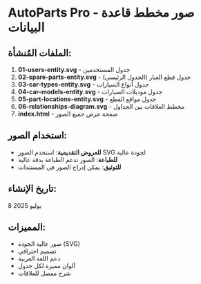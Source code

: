 # AutoParts Pro - صور مخطط قاعدة البيانات

## الملفات المُنشأة:

1. **01-users-entity.svg** - جدول المستخدمين
2. **02-spare-parts-entity.svg** - جدول قطع الغيار (الجدول الرئيسي)
3. **03-car-types-entity.svg** - جدول أنواع السيارات
4. **04-car-models-entity.svg** - جدول موديلات السيارات
5. **05-part-locations-entity.svg** - جدول مواقع القطع
6. **06-relationships-diagram.svg** - مخطط العلاقات بين الجداول
7. **index.html** - صفحة عرض جميع الصور

## استخدام الصور:

- **للعروض التقديمية**: استخدم الصور SVG لجودة عالية
- **للطباعة**: الصور تدعم الطباعة بدقة عالية
- **للتوثيق**: يمكن إدراج الصور في المستندات

## تاريخ الإنشاء:
8 يوليو 2025

## المميزات:
- صور عالية الجودة (SVG)
- تصميم احترافي
- دعم اللغة العربية
- ألوان مميزة لكل جدول
- شرح مفصل للعلاقات